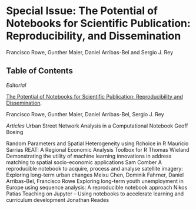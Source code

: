 # Special Issue: The Potential of Notebooks for Scientific Publication: Reproducibility, and Dissemination

Francisco Rowe, Gunther Maier, Daniel Arribas-Bel and Sergio J. Rey

## Table of Contents

*Editorial*

[The Potential of Notebooks for Scientific Publication: Reproducibility and Dissemination](https://doi.org/10.18335/region.v7i3.357). 

Francisco Rowe, Gunther Maier, Daniel Arribas-Bel, Sergio J. Rey

*Articles*
Urban Street Network Analysis in a Computational Notebook
Geoff Boeing

Random Parameters and Spatial Heterogeneity using Rchoice in R
Mauricio Sarrias
REAT: A Regional Economic Analysis Toolbox for R
Thomas Wieland
Demonstrating the utility of machine learning innovations in address matching to spatial
socio-economic applications
Sam Comber
A reproducible notebook to acquire, process and analyse satellite imagery: Exploring
long-term urban changes
Meixu Chen, Dominik Fahrner, Daniel Arribas-Bel, Francisco Rowe
Exploring long-term youth unemployment in Europe using sequence analysis: A
reproducible notebook approach
Nikos Patias
Teaching on Jupyter – Using notebooks to accelerate learning and curriculum
development
Jonathan Reades
